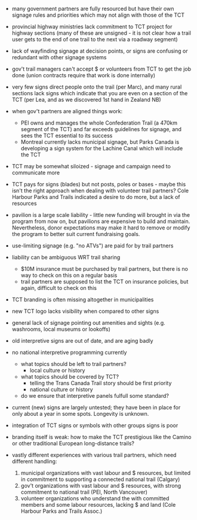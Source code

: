 - many government partners are fully resourced but have their own signage rules and priorities which may not align with those of the TCT
- provincial highway ministries lack commitment to TCT project for highway sections (many of these are unsigned - it is not clear how a trail user gets to the end of one trail to the next via a roadway segment)
- lack of wayfinding signage at decision points, or signs are confusing or redundant with other signage systems
- gov't trail managers can't accept $ or volunteers from TCT to get the job done (union contracts require that work is done internally)
- very few signs direct people onto the trail (per Marc), and many rural sections lack signs which indicate that you are even on a section of the TCT (per Lea, and as we discovered 1st hand in Zealand NB)
- when gov't partners are aligned things work: 
	- PEI owns and manages the whole Confederation Trail (a 470km segment of the TCT) and far exceeds guidelines for signage, and sees the TCT essential to its success
	- Montreal currently lacks municipal signage, but Parks Canada is developing a sign system for the Lachine Canal which will include the TCT
- TCT may be somewhat siloized - signage and campaign need to communicate more
- TCT pays for signs (blades) but not posts, poles or bases - maybe this isn't the right approach when dealing with volunteer trail partners? Cole Harbour Parks and Trails indicated a desire to do more, but a lack of resources
- pavilion is a large scale liability - little new funding will brought in via the program from now on, but pavilions are expensive to build and maintain. Nevertheless, donor expectations may make it hard to remove or modify the program to better suit current fundraising goals. 
- use-limiting signage (e.g. "no ATVs") are paid for by trail partners
- liability can be ambiguous WRT trail sharing
	- $10M insurance must be purchased by trail partners, but there is no way to check on this on a regular basis
	- trail partners are supposed to list the TCT on insurance policies, but again, difficult to check on this
- TCT branding is often missing altogether in municipalities
- new TCT logo lacks visibility when compared to other signs
- general lack of signage pointing out amenities and sights (e.g. washrooms, local museums or lookoffs)
- old interpretive signs are out of date, and are aging badly
- no national interpretive programming currently
	- what topics should be left to trail partners? 
		- local culture or history
	- what topics should be covered by TCT?
		- telling the Trans Canada Trail story should be first priority
		- national culture or history
	- do we ensure that interpretive panels fulfull some standard?
		
- current (new) signs are largely untested; they have been in place for only about a year in some spots. Longevity is unknown. 
- integration of TCT signs or symbols with other groups signs is poor
- branding itself is weak: how to make the TCT prestigious like the Camino or other traditional European long-distance trails?
- vastly different experiences with various trail partners, which need different handling: 
	1. municipal organizations with vast labour and $ resources, but limited in commitment to supporting a connected national trail (Calgary)
	2. gov't organizations with vast labour and $ resources, with strong commitment to national trail (PEI, North Vancouver)
	3. volunteer organizations who understand the with committed members and some labour resources, lacking $ and land (Cole Harbour Parks and Trails Assoc.)
